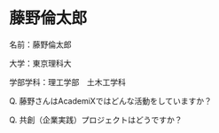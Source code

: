 # 藤野倫太郎

名前：藤野倫太郎

大学：東京理科大

学部学科：理工学部　土木工学科

Q. 藤野さんはAcademiXではどんな活動をしていますか？

Q. 共創（企業実践）プロジェクトはどうですか？
